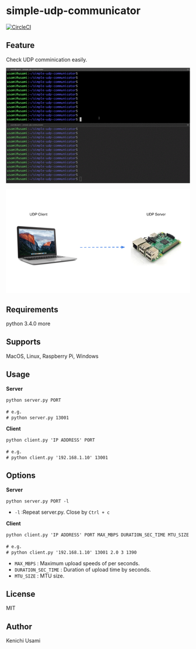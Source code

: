 # simple-udp-communicator

[![CircleCI](https://circleci.com/gh/65usami/simple-udp-communicator/tree/master.svg?style=svg)](https://circleci.com/gh/65usami/simple-udp-communicator/tree/master)

## Feature

Check UDP comminication easily.

![result](https://github.com/65usami/simple-udp-communicator/blob/master/imgs/demo_simple_udp_communicator.gif)

![doc](https://github.com/65usami/simple-udp-communicator/blob/master/imgs/mac_raspberrypi.png)

## Requirements

python 3.4.0 more

## Supports

MacOS, Linux, Raspberry Pi, Windows

## Usage

**Server**
```
python server.py PORT

# e.g.
# python server.py 13001
```

**Client**
```
python client.py 'IP ADDRESS' PORT

# e.g.
# python client.py '192.168.1.10' 13001
```
## Options

**Server**
```
python server.py PORT -l
```
- `-l` :Repeat server.py. Close by `Ctrl + c`

**Client**
```
python client.py 'IP ADDRESS' PORT MAX_MBPS DURATION_SEC_TIME MTU_SIZE

# e.g.
# python client.py '192.168.1.10' 13001 2.0 3 1390
```
- `MAX_MBPS` : Maximum upload speeds of per seconds.
- `DURATION_SEC_TIME` : Duration of upload time by seconds.
- `MTU_SIZE` : MTU size.

## License

MIT

##  Author

Kenichi Usami

